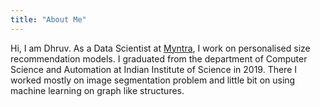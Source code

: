 ```yaml
---
title: "About Me"
---
```


Hi, I am Dhruv. As a Data Scientist at [Myntra](https://www.myntra.com), I work on personalised size recommendation models. I graduated from the department of Computer Science and Automation at Indian Institute of Science in 2019. There I worked mostly on image segmentation problem and little bit on using machine learning on graph like structures.